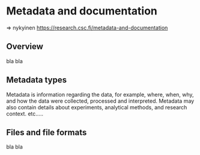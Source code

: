 # Metadata and documentation

=> nykyinen https://research.csc.fi/metadata-and-documentation

<a name="header1"></a>
## Overview

bla bla

<a name="header2"></a>
## Metadata types

Metadata is information regarding the data, for example, where, when, why, and how the data were collected, processed and interpreted. Metadata may also contain details about experiments, analytical methods, and research context. etc.....

<a name="header3"></a>
## Files and file formats

bla bla
